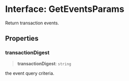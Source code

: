 # Interface: GetEventsParams

Return transaction events.

## Properties

### transactionDigest

> **transactionDigest**: `string`

the event query criteria.
